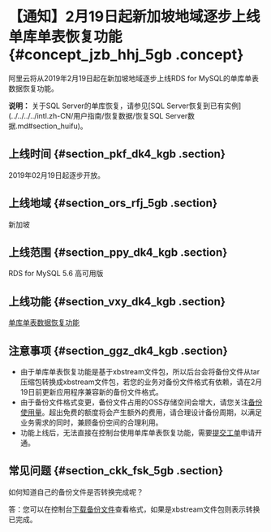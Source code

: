 # 【通知】2月19日起新加坡地域逐步上线单库单表恢复功能 {#concept_jzb_hhj_5gb .concept}

阿里云将从2019年2月19日起在新加坡地域逐步上线RDS for MySQL的单库单表数据恢复功能。

**说明：** 关于SQL Server的单库恢复，请参见[SQL Server恢复到已有实例](../../../../intl.zh-CN/用户指南/恢复数据/恢复SQL Server数据.md#section_huifu)。

## 上线时间 {#section_pkf_dk4_kgb .section}

2019年02月19日起逐步开放。

## 上线地域 {#section_ors_rfj_5gb .section}

新加坡

## 上线范围 {#section_ppy_dk4_kgb .section}

RDS for MySQL 5.6 高可用版

## 上线功能 {#section_vxy_dk4_kgb .section}

[单库单表数据恢复功能](https://www.alibabacloud.com/help/zh/doc-detail/107685.htm)

## 注意事项 {#section_ggz_dk4_kgb .section}

-   由于单库单表恢复功能是基于xbstream文件包，所以后台会将备份文件从tar压缩包转换成xbstream文件包，若您的业务对备份文件格式有依赖，请在2月19日前更新应用程序兼容新的备份文件格式。
-   由于备份文件格式变更，备份文件占用的OSS存储空间会增大，请您关注[备份使用量](../../../../intl.zh-CN/用户指南/备份数据/查看备份空间免费额度.md#)。超出免费的额度将会产生额外的费用，请合理设计备份周期，以满足业务需求的同时，兼顾备份空间的合理利用。
-   功能上线后，无法直接在控制台使用单库单表恢复功能，需要[提交工单](https://workorder-intl.console.aliyun.com/#/ticket/createIndex)申请开通。

## 常见问题 {#section_ckk_fsk_5gb .section}

如何知道自己的备份文件是否转换完成呢？

答：您可以在控制台[下载备份文件](../../../../intl.zh-CN/用户指南/备份数据/下载数据备份和日志备份.md#)查看格式，如果是xbstream文件包则表示转换已完成。

